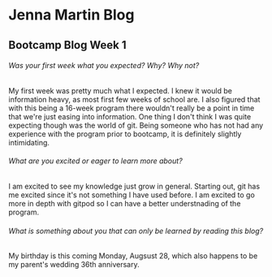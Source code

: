 # Jenna Martin Blog

## Bootcamp Blog Week 1

###### Was your first week what you expected? Why? Why not?

My first week was pretty much what I expected. I knew it would be information heavy, as most first few weeks of school are. I also figured that with this being a 16-week program there wouldn't really be a point in time that we're just easing into information. One thing I don't think I was quite expecting though was the world of git. Being someone who has not had any experience with the program prior to bootcamp, it is definitely slightly intimidating. 

###### What are you excited or eager to learn more about?

I am excited to see my knowledge just grow in general. Starting out, git has me excited since it's not something I have used before. I am excited to go more in depth with gitpod so I can have a better understnading of the program. 

###### What is something about you that can only be learned by reading this blog?

My birthday is this coming Monday, Augsust 28, which also happens to be my parent's wedding 36th anniversary. 
